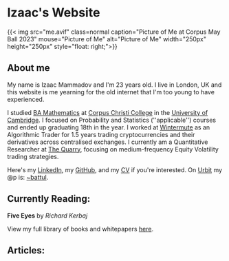 # Izaac's Website
{{< img src="me.avif" class=normal caption="Picture of Me at Corpus May Ball 2023" mouse="Picture of Me" alt="Picture of Me" width="250px" height="250px" style="float: right;">}}
## About me
My name is Izaac Mammadov and I'm 23 years old. I live in London, UK and this website is me yearning for the old internet that I'm too young to have experienced.

I studied [BA Mathematics](https://en.wikipedia.org/wiki/Mathematical_Tripos) at [Corpus Christi College](https://www.corpus.cam.ac.uk/) in the [University of Cambridge](https://www.cam.ac.uk/). I focused on Probability and Statistics (''applicable'') courses and ended up graduating 18th in the year. I worked at [Wintermute](https://wintermute.com/) as an Algorithmic Trader for 1.5 years trading cryptocurrencies and their derivatives across centralised exchanges. I currently am a Quantitative Researcher at [The Quarry](https://www.quarrylp.com/), focusing on medium-frequency Equity Volatility trading strategies.

Here's my [LinkedIn](https://www.linkedin.com/in/izaac-mammadov/), my [GitHub](https://github.com/IzaacMammadov), and my [CV](CV.pdf) if you're interested. On [Urbit](urbit) my @p is: [~battul](https://join.tlon.io/0vvanj5.b5521.t84ll.ru4p1.gso9e).

## Currently Reading:

**Five Eyes** by *Richard Kerbaj*

View my full library of books and whitepapers [here](library).

## Articles:
